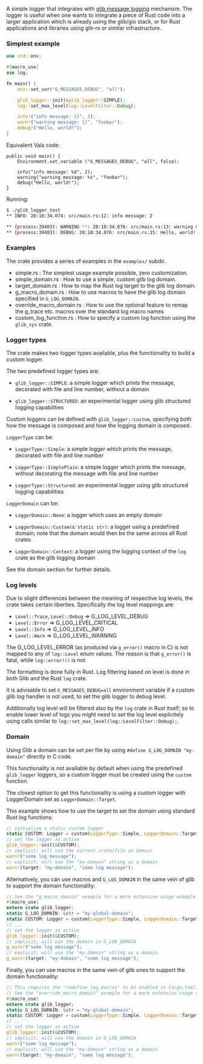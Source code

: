 A simple logger that integrates with [glib message
logging](https://developer.gnome.org/glib/unstable/glib-Message-Logging.html)
mechanism. The logger is useful when one wants to integrate a piece of Rust
code into a larger application which is already using the glib/gio stack, or
for Rust applications and libraries using gtk-rs or similar infrastructure.

### Simplest example

```rust
use std::env;

#[macro_use]
use log;

fn main() {
    env::set_var("G_MESSAGES_DEBUG", "all");

    glib_logger::init(&glib_logger::SIMPLE);
    log::set_max_level(log::LevelFilter::Debug);

    info!("info message: {}", 2);
    warn!("warning message: {}", "foobar");
    debug!("Hello, world!");
}
```

Equivalent Vala code:

```vala
public void main() {
    Environment.set_variable ("G_MESSAGES_DEBUG", "all", false);

    info("info message: %d", 2);
    warning("warning message: %s", "foobar");
    debug("Hello, world!");
}
```

Running:

```bash
$ ./glib_logger_test
** INFO: 20:18:34.074: src/main.rs:12: info message: 2

** (process:39403): WARNING **: 20:18:34.076: src/main.rs:13: warning message: foobar
** (process:39403): DEBUG: 20:18:34.076: src/main.rs:15: Hello, world!
```

### Examples

The crate provides a series of examples in the `examples/` subdir.

- simple.rs : The simplest usage example possible, zero customization.
- simple_domain.rs : How to use a simple, custom glib log domain.
- target_domain.rs : How to map the Rust log target to the glib log domain.
- g_macro_domain.rs : How to use macros to have the glib log domain specified
    in `G_LOG_DOMAIN`.
- override_macro_domain.rs : How to use the optional feature to remap the
    g_trace etc. macros over the standard log macro names
- custom_log_function.rs : How to specify a custom log function using
    the `glib_sys` crate.


### Logger types

The crate makes two logger types available, plus the functionality to build a
custom logger.

The two predefined logger types are:

- `glib_logger::SIMPLE`: a simple logger which prints the message, decorated
    with file and line number, without a domain

- `glib_logger::STRUCTURED`: an experimental logger using glib structured
    logging capabilities

Custom loggers can be defined with `glib_logger::custom`, specifying both how
the message is composed and how the logging domain is composed.

`LoggerType` can be:

- `LoggerType::Simple`: a simple logger which prints the message, decorated
    with file and line number

- `LoggerType::SimplePlain`: a simple logger which prints the message, without
    decorating the message with file and line number

- `LoggerType::Structured`: an experimental logger using glib structured
    logging capabilities

`LoggerDomain` can be:

- `LoggerDomain::None`: a logger which uses an empty domain

- `LoggerDomain::Custom(&'static str)`: a logger using a predefined domain; note
    that the domain would then be the same across all Rust crates

- `LoggerDomain::Context`: a logger using the logging context of the `log` crate
    as the glib logging domain

See the domain section for further details.

### Log levels

Due to slight differences between the meaning of respective log levels, the
crate takes certain liberties. Specifically the log level mappings are:

- `Level::Trace`, `Level::Debug` => G_LOG_LEVEL_DEBUG
- `Level::Error` => G_LOG_LEVEL_CRITICAL
- `Level::Info` => G_LOG_LEVEL_INFO
- `Level::Warn` => G_LOG_LEVEL_WARNING

The G_LOG_LEVEL_ERROR (as produced via `g_error()` macro in C) is not mapped to
any of `log::Level` enum values. The reason is that `g_error()` is fatal, while
`log::error!()` is not.

The formatting is done fully in Rust. Log filtering based on level is done in
both Glib and the Rust `log` crate.

It is advisable to set `G_MESSAGES_DEBUG=all` environment variable if a custom
glib log handler is not used, to set the glib logger to debug level.

Additionally log level will be filtered also by the `log` crate in Rust itself;
so to enable lower level of logs you might need to set the log level explicitely
using calls similar to `log::set_max_level(log::LevelFilter::Debug);`.

### Domain

Using Glib a domain can be set per file by using `#define G_LOG_DOMAIN
"my-domain"` directly in C code.

This functionality is not available by default when using the predefined
`glib_logger` loggers, so a custom logger must be created using the `custom`
function.

The closest option to get this functionality is using a custom logger with
LoggerDomain set as `LoggerDomain::Target`.

This example shows how to use the target to set the domain using standard Rust
log functions:

```rust
// initialize a static custom logger
static CUSTOM: Logger = custom(LoggerType::Simple, LoggerDomain::Target);
// set the logger as active
glib_logger::init(&CUSTOM);
// implicit; will use the current crate/file as domain
warn!("some log message");
// explicit; will use the "my-domain" string as a domain
warn!(target: "my-domain", "some log message");
```

Alternatively, you can use macros and `G_LOG_DOMAIN` in the same vein of glib
to support the domain functionality:

```rust
// See the "g_macro_domain" example for a more extensive usage example.
#[macro_use]
extern crate glib_logger;
static G_LOG_DOMAIN: &str = "my-global-domain";
static CUSTOM: Logger = custom(LoggerType::Simple, LoggerDomain::Target);
// ...
// set the logger as active
glib_logger::init(&CUSTOM);
// implicit; will use the domain in G_LOG_DOMAIN
g_warn!("some log message");
// explicit; will use the "my-domain" string as a domain
g_warn!(target: "my-domain", "some log message");
```

Finally, you can use macros in the same vein of glib ones to support the
domain functionality:

```rust
// This requires the "redefine_log_macros" to be enabled in Cargo.toml.
// See the "override_macro_domain" example for a more extensive usage example.
#[macro_use]
extern crate glib_logger;
static G_LOG_DOMAIN: &str = "my-global-domain";
static CUSTOM: Logger = custom(LoggerType::Simple, LoggerDomain::Target);
// ...
// set the logger as active
glib_logger::init(&CUSTOM);
// implicit; will use the domain in G_LOG_DOMAIN
warn!("some log message");
// explicit; will use the "my-domain" string as a domain
warn!(target: "my-domain", "some log message");
```
